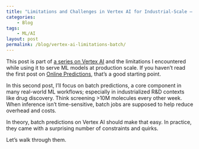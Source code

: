 ```yaml
---
title: "Limitations and Challenges in Vertex AI for Industrial-Scale – Batch Predictions"
categories:
    - Blog
tags:
    - ML/AI
layout: post
permalink: /blog/vertex-ai-limitations-batch/
---
```


This post is part of [a series on Vertex AI](/blog/vertex-ai/) and the limitations I encountered while using it to serve ML models at production scale. If you haven’t read the first post on [Online Predictions](/blog/vertex-ai-limitations-online), that’s a good starting point.

In this second post, I’ll focus on batch predictions, a core component in many real-world ML workflows; especially in industrialized R&D contexts like drug discovery. Think screening >10M molecules every other week. When inference isn’t time-sensitive, batch jobs are supposed to help reduce overhead and costs.

In theory, batch predictions on Vertex AI should make that easy. In practice, they came with a surprising number of constraints and quirks.

Let’s walk through them.
